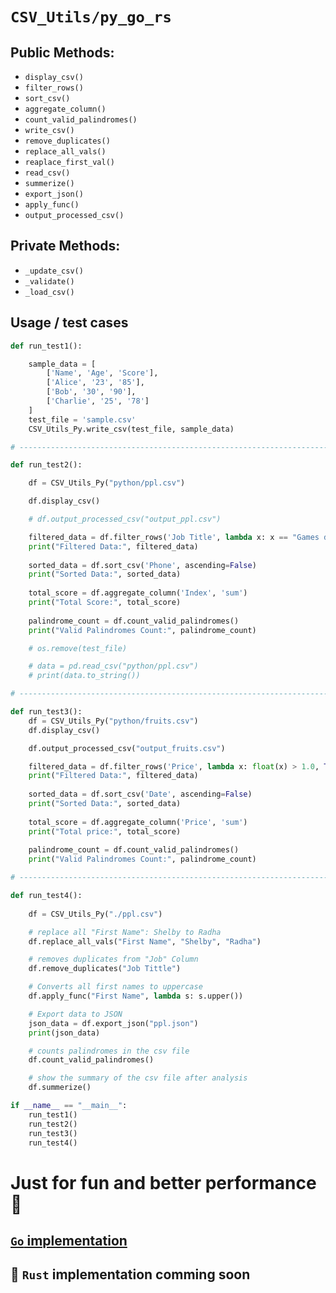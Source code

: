 # `CSV_Utils/py_go_rs` 

## Public Methods:
- `display_csv()`
- `filter_rows()`
- `sort_csv()`
- `aggregate_column()`
- `count_valid_palindromes()`
- `write_csv()`
- `remove_duplicates()`
- `replace_all_vals()`
- `reaplace_first_val()`
- `read_csv()`
- `summerize()`
- `export_json()`
- `apply_func()`
- `output_processed_csv()`

## Private Methods:
- `_update_csv()`
- `_validate()`
- `_load_csv()`

## Usage / test cases
```py
def run_test1():

    sample_data = [
        ['Name', 'Age', 'Score'], 
        ['Alice', '23', '85'], 
        ['Bob', '30', '90'], 
        ['Charlie', '25', '78']
    ]
    test_file = 'sample.csv'
    CSV_Utils_Py.write_csv(test_file, sample_data)

# ------------------------------------------------------------------------------------------------------------------ #

def run_test2():

    df = CSV_Utils_Py("python/ppl.csv")

    df.display_csv()

    # df.output_processed_csv("output_ppl.csv")

    filtered_data = df.filter_rows('Job Title', lambda x: x == "Games developer")
    print("Filtered Data:", filtered_data)
    
    sorted_data = df.sort_csv('Phone', ascending=False)
    print("Sorted Data:", sorted_data)
    
    total_score = df.aggregate_column('Index', 'sum')
    print("Total Score:", total_score)
    
    palindrome_count = df.count_valid_palindromes()
    print("Valid Palindromes Count:", palindrome_count)

    # os.remove(test_file)

    # data = pd.read_csv("python/ppl.csv")
    # print(data.to_string())

# ------------------------------------------------------------------------------------------------------------------ #

def run_test3():
    df = CSV_Utils_Py("python/fruits.csv")
    df.display_csv()

    df.output_processed_csv("output_fruits.csv")

    filtered_data = df.filter_rows('Price', lambda x: float(x) > 1.0, True)
    print("Filtered Data:", filtered_data)
    
    sorted_data = df.sort_csv('Date', ascending=False)
    print("Sorted Data:", sorted_data)
    
    total_score = df.aggregate_column('Price', 'sum')
    print("Total price:", total_score)
    
    palindrome_count = df.count_valid_palindromes()
    print("Valid Palindromes Count:", palindrome_count)

# ------------------------------------------------------------------------------------------------------------------ #

def run_test4():
    
    df = CSV_Utils_Py("./ppl.csv")

    # replace all "First Name": Shelby to Radha
    df.replace_all_vals("First Name", "Shelby", "Radha")

    # removes duplicates from "Job" Column
    df.remove_duplicates("Job Tittle")

    # Converts all first names to uppercase
    df.apply_func("First Name", lambda s: s.upper())  

    # Export data to JSON
    json_data = df.export_json("ppl.json")
    print(json_data)

    # counts palindromes in the csv file
    df.count_valid_palindromes()

    # show the summary of the csv file after analysis
    df.summerize()

if __name__ == "__main__":
    run_test1()
    run_test2()
    run_test3()
    run_test4()

```

# Just for fun and better performance 💪

## [`Go` implementation](https://github.com/Axnjr/redhat-test/tree/main/golang)
## 🦀 `Rust` implementation comming soon
